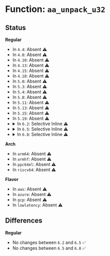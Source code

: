 # Function: <code>aa_unpack_u32</code>

## Status
<b>Regular</b>
<ul>
<li>
In <code>4.4</code>: Absent ⚠️
</li>
<li>
In <code>4.8</code>: Absent ⚠️
</li>
<li>
In <code>4.10</code>: Absent ⚠️
</li>
<li>
In <code>4.13</code>: Absent ⚠️
</li>
<li>
In <code>4.15</code>: Absent ⚠️
</li>
<li>
In <code>4.18</code>: Absent ⚠️
</li>
<li>
In <code>5.0</code>: Absent ⚠️
</li>
<li>
In <code>5.3</code>: Absent ⚠️
</li>
<li>
In <code>5.4</code>: Absent ⚠️
</li>
<li>
In <code>5.8</code>: Absent ⚠️
</li>
<li>
In <code>5.11</code>: Absent ⚠️
</li>
<li>
In <code>5.13</code>: Absent ⚠️
</li>
<li>
In <code>5.15</code>: Absent ⚠️
</li>
<li>
In <code>5.19</code>: Absent ⚠️
</li>
<li>
<details>
<summary>In <code>6.2</code>: Selective Inline ⚠️</summary>

```c
bool aa_unpack_u32(struct aa_ext *e, u32 *data, const char *name);
```

**Collision:** Unique Static

**Inline:** Selective

**Transformation:** False

**Instances:**

```
In security/apparmor/policy_unpack.c (ffffffff816d2f2c)
Location: security/apparmor/policy_unpack.c:292
Inline: True
Inline callers:
  - security/apparmor/policy_unpack.c:aa_unpack
  - security/apparmor/policy_unpack.c:unpack_profile
  - security/apparmor/policy_unpack.c:unpack_profile
  - security/apparmor/policy_unpack.c:unpack_profile
  - security/apparmor/policy_unpack.c:unpack_profile
  - security/apparmor/policy_unpack.c:unpack_profile
  - security/apparmor/policy_unpack.c:unpack_profile
  - security/apparmor/policy_unpack.c:unpack_profile
  - security/apparmor/policy_unpack.c:unpack_pdb
  - security/apparmor/policy_unpack.c:unpack_pdb
  - security/apparmor/policy_unpack.c:unpack_pdb
  - security/apparmor/policy_unpack.c:unpack_perm
  - security/apparmor/policy_unpack.c:unpack_perm
  - security/apparmor/policy_unpack.c:unpack_perm
  - security/apparmor/policy_unpack.c:unpack_perm
  - security/apparmor/policy_unpack.c:unpack_perm
  - security/apparmor/policy_unpack.c:unpack_perm
  - security/apparmor/policy_unpack.c:unpack_rlimits
Direct callers:
  - security/apparmor/policy_unpack.c:unpack_profile
  - security/apparmor/policy_unpack.c:unpack_profile
  - security/apparmor/policy_unpack.c:unpack_profile
  - security/apparmor/policy_unpack.c:unpack_profile
  - security/apparmor/policy_unpack.c:unpack_profile
  - security/apparmor/policy_unpack.c:unpack_profile
  - security/apparmor/policy_unpack.c:unpack_profile
  - security/apparmor/policy_unpack.c:unpack_profile
  - security/apparmor/policy_unpack.c:unpack_perm
  - security/apparmor/policy_unpack.c:unpack_perm
  - security/apparmor/policy_unpack.c:unpack_perm
  - security/apparmor/policy_unpack.c:unpack_perm
  - security/apparmor/policy_unpack.c:unpack_perm
  - security/apparmor/policy_unpack.c:unpack_perm
  - security/apparmor/policy_unpack.c:unpack_perm
  - security/apparmor/policy_unpack.c:unpack_perm
```
**Symbols:**

```
ffffffff816d0180-ffffffff816d01fa: aa_unpack_u32 (STB_LOCAL)
```
</details>
</li>
<li>
<details>
<summary>In <code>6.5</code>: Selective Inline ⚠️</summary>

```c
bool aa_unpack_u32(struct aa_ext *e, u32 *data, const char *name);
```

**Collision:** Unique Static

**Inline:** Selective

**Transformation:** False

**Instances:**

```
In security/apparmor/policy_unpack.c (ffffffff8170bf2b)
Location: security/apparmor/policy_unpack.c:283
Inline: True
Inline callers:
  - security/apparmor/policy_unpack.c:aa_unpack
  - security/apparmor/policy_unpack.c:unpack_profile
  - security/apparmor/policy_unpack.c:unpack_profile
  - security/apparmor/policy_unpack.c:unpack_profile
  - security/apparmor/policy_unpack.c:unpack_profile
  - security/apparmor/policy_unpack.c:unpack_profile
  - security/apparmor/policy_unpack.c:unpack_pdb
  - security/apparmor/policy_unpack.c:unpack_pdb
  - security/apparmor/policy_unpack.c:unpack_pdb
  - security/apparmor/policy_unpack.c:unpack_perm
  - security/apparmor/policy_unpack.c:unpack_perm
  - security/apparmor/policy_unpack.c:unpack_perm
  - security/apparmor/policy_unpack.c:unpack_perm
  - security/apparmor/policy_unpack.c:unpack_perm
  - security/apparmor/policy_unpack.c:unpack_perm
  - security/apparmor/policy_unpack.c:unpack_rlimits
Direct callers:
  - security/apparmor/policy_unpack.c:unpack_perm
  - security/apparmor/policy_unpack.c:unpack_perm
  - security/apparmor/policy_unpack.c:unpack_perm
  - security/apparmor/policy_unpack.c:unpack_perm
  - security/apparmor/policy_unpack.c:unpack_perm
  - security/apparmor/policy_unpack.c:unpack_perm
  - security/apparmor/policy_unpack.c:unpack_perm
  - security/apparmor/policy_unpack.c:unpack_perm
```
**Symbols:**

```
ffffffff81708dd0-ffffffff81708e4a: aa_unpack_u32 (STB_LOCAL)
```
</details>
</li>
<li>
<details>
<summary>In <code>6.8</code>: Selective Inline ⚠️</summary>

```c
bool aa_unpack_u32(struct aa_ext *e, u32 *data, const char *name);
```

**Collision:** Unique Static

**Inline:** Selective

**Transformation:** False

**Instances:**

```
In security/apparmor/policy_unpack.c (ffffffff81749c3b)
Location: security/apparmor/policy_unpack.c:287
Inline: True
Inline callers:
  - security/apparmor/policy_unpack.c:aa_unpack
  - security/apparmor/policy_unpack.c:unpack_profile
  - security/apparmor/policy_unpack.c:unpack_profile
  - security/apparmor/policy_unpack.c:unpack_profile
  - security/apparmor/policy_unpack.c:unpack_profile
  - security/apparmor/policy_unpack.c:unpack_profile
  - security/apparmor/policy_unpack.c:unpack_profile
  - security/apparmor/policy_unpack.c:unpack_pdb
  - security/apparmor/policy_unpack.c:unpack_pdb
  - security/apparmor/policy_unpack.c:unpack_pdb
  - security/apparmor/policy_unpack.c:unpack_pdb
  - security/apparmor/policy_unpack.c:unpack_perm
  - security/apparmor/policy_unpack.c:unpack_perm
  - security/apparmor/policy_unpack.c:unpack_perm
  - security/apparmor/policy_unpack.c:unpack_perm
  - security/apparmor/policy_unpack.c:unpack_perm
  - security/apparmor/policy_unpack.c:unpack_perm
  - security/apparmor/policy_unpack.c:unpack_rlimits
Direct callers:
  - security/apparmor/policy_unpack.c:unpack_perm
  - security/apparmor/policy_unpack.c:unpack_perm
  - security/apparmor/policy_unpack.c:unpack_perm
  - security/apparmor/policy_unpack.c:unpack_perm
  - security/apparmor/policy_unpack.c:unpack_perm
  - security/apparmor/policy_unpack.c:unpack_perm
  - security/apparmor/policy_unpack.c:unpack_perm
  - security/apparmor/policy_unpack.c:unpack_perm
```
**Symbols:**

```
ffffffff81746860-ffffffff817468da: aa_unpack_u32 (STB_LOCAL)
```
</details>
</li>
</ul>
<b>Arch</b>
<ul>
<li>
In <code>arm64</code>: Absent ⚠️
</li>
<li>
In <code>armhf</code>: Absent ⚠️
</li>
<li>
In <code>ppc64el</code>: Absent ⚠️
</li>
<li>
In <code>riscv64</code>: Absent ⚠️
</li>
</ul>
<b>Flavor</b>
<ul>
<li>
In <code>aws</code>: Absent ⚠️
</li>
<li>
In <code>azure</code>: Absent ⚠️
</li>
<li>
In <code>gcp</code>: Absent ⚠️
</li>
<li>
In <code>lowlatency</code>: Absent ⚠️
</li>
</ul>

## Differences
<b>Regular</b>
<ul>
<li>
No changes between <code>6.2</code> and <code>6.5</code> ✅
</li>
<li>
No changes between <code>6.5</code> and <code>6.8</code> ✅
</li>
</ul>

